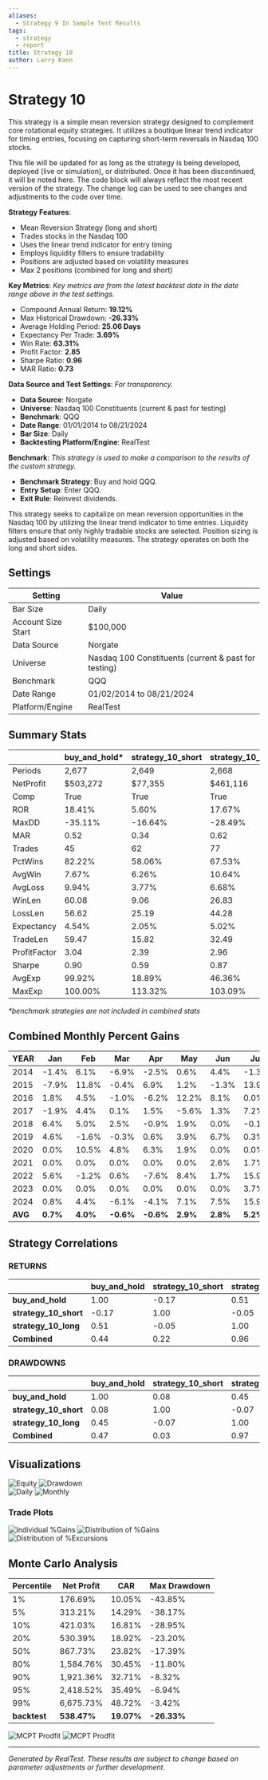 ```yaml
---
aliases:
  - Strategy 9 In Sample Test Results
tags:
  - strategy
  - report
title: Strategy 10
author: Larry Kann
---
```

# Strategy 10

This strategy is a simple mean reversion strategy designed to complement core rotational equity strategies. It utilizes a boutique linear trend indicator for timing entries, focusing on capturing short-term reversals in Nasdaq 100 stocks.

This file will be updated for as long as the strategy is being developed, deployed (live or simulation), or distributed. Once it has been discontinued, it will be noted here. The code block will always reflect the most recent version of the strategy. The change log can be used to see changes and adjustments to the code over time.

**Strategy Features**:

- Mean Reversion Strategy (long and short)
- Trades stocks in the Nasdaq 100
- Uses the linear trend indicator for entry timing
- Employs liquidity filters to ensure tradability
- Positions are adjusted based on volatility measures
- Max 2 positions (combined for long and short)

**Key Metrics**: _Key metrics are from the latest backtest date in the date range above in the test settings._

- Compound Annual Return: **19.12%** 
- Max Historical Drawdown: **-26.33%**
- Average Holding Period: **25.06 Days**
- Expectancy Per Trade: **3.69%**
- Win Rate: **63.31%**
- Profit Factor: **2.85**
- Sharpe Ratio: **0.96**
- MAR Ratio: **0.73**

**Data Source and Test Settings**: _For transparency._

- **Data Source**: Norgate
- **Universe**: Nasdaq 100 Constituents (current & past for testing)
- **Benchmark**: QQQ
- **Date Range**: 01/01/2014 to 08/21/2024
- **Bar Size**: Daily
- **Backtesting Platform/Engine**: RealTest

**Benchmark**: _This strategy is used to make a comparison to the results of the custom strategy._

- **Benchmark Strategy**: Buy and hold QQQ.
- **Entry Setup**: Enter QQQ.
- **Exit Rule**: Reinvest dividends.

This strategy seeks to capitalize on mean reversion opportunities in the Nasdaq 100 by utilizing the linear trend indicator to time entries. Liquidity filters ensure that only highly tradable stocks are selected. Position sizing is adjusted based on volatility measures. The strategy operates on both the long and short sides.

## Settings

| Setting            | Value                                                |
| ------------------ | ---------------------------------------------------- |
| Bar Size           | Daily                                                |
| Account Size Start | $100,000                                             |
| Data Source        | Norgate                                              |
| Universe           | Nasdaq 100 Constituents (current & past for testing) |
| Benchmark          | QQQ                                                  |
| Date Range         | 01/02/2014 to 08/21/2024                             |
| Platform/Engine    | RealTest                                             |

## Summary Stats
|              | buy_and_hold* | strategy_10_short | strategy_10_long | Combined    |     |
| ------------ | ------------- | ----------------- | ---------------- | ----------- | --- |
| Periods      | 2,677         | 2,649             | 2,668            | 2,668       |     |
| NetProfit    | $503,272      | $77,355           | $461,116         | $538,471    |     |
| Comp         | True          | True              | True             | True        |     |
| ROR          | 18.41%        | 5.60%             | 17.67%           | **19.12%**  |     |
| MaxDD        | -35.11%       | -16.64%           | -28.49%          | **-26.33%** |     |
| MAR          | 0.52          | 0.34              | 0.62             | 0.73        |     |
| Trades       | 45            | 62                | 77               | 139         |     |
| PctWins      | 82.22%        | 58.06%            | 67.53%           | **63.31%**  |     |
| AvgWin       | 7.67%         | 6.26%             | 10.64%           | 8.85%       |     |
| AvgLoss      | 9.94%         | 3.77%             | 6.68%            | 5.20%       |     |
| WinLen       | 60.08         | 9.06              | 26.83            | 19.56       |     |
| LossLen      | 56.62         | 25.19             | 44.28            | 34.55       |     |
| Expectancy   | 4.54%         | 2.05%             | 5.02%            | 3.69%       |     |
| TradeLen     | 59.47         | 15.82             | 32.49            | 25.06       |     |
| ProfitFactor | 3.04          | 2.39              | 2.96             | **2.85**    |     |
| Sharpe       | 0.90          | 0.59              | 0.87             | **0.96**    |     |
| AvgExp       | 99.92%        | 18.89%            | 46.36%           | 57.59%      |     |
| MaxExp       | 100.00%       | 113.32%           | 103.09%          | 209.69%     |     |

*\*benchmark strategies are not included in combined stats*

## Combined Monthly Percent Gains
| YEAR    | Jan      | Feb      | Mar       | Apr       | May      | Jun      | Jul      | Aug      | Sep       | Oct      | Nov      | Dec      | TOTAL     | MaxDD      |     |
| ------- | -------- | -------- | --------- | --------- | -------- | -------- | -------- | -------- | --------- | -------- | -------- | -------- | --------- | ---------- | --- |
| 2014    | -1.4%    | 6.1%     | -6.9%     | -2.5%     | 0.6%     | 4.4%     | -1.3%    | 6.0%     | -9.0%     | -3.1%    | -2.0%    | 11.1%    | **0.1%**  | -18.5%     |     |
| 2015    | -7.9%    | 11.8%    | -0.4%     | 6.9%      | 1.2%     | -1.3%    | 13.9%    | -4.9%    | 3.2%      | 10.1%    | -2.1%    | 0.3%     | **32.3%** | -14.1%     |     |
| 2016    | 1.8%     | 4.5%     | -1.0%     | -6.2%     | 12.2%    | 8.1%     | 0.0%     | -0.4%    | -6.2%     | 0.4%     | 2.8%     | 1.6%     | **17.4%** | -13.6%     |     |
| 2017    | -1.9%    | 4.4%     | 0.1%      | 1.5%      | -5.6%    | 1.3%     | 7.2%     | 4.0%     | -0.4%     | -1.4%    | -4.4%    | 4.1%     | **8.4%**  | -11.4%     |     |
| 2018    | 6.4%     | 5.0%     | 2.5%      | -0.9%     | 1.9%     | 0.0%     | -0.1%    | 1.5%     | -2.2%     | 1.9%     | 5.1%     | -12.6%   | **7.3%**  | -23.0%     |     |
| 2019    | 4.6%     | -1.6%    | -0.3%     | 0.6%      | 3.9%     | 6.7%     | 0.3%     | 0.1%     | 9.1%      | 2.9%     | 3.4%     | 2.4%     | **36.6%** | -7.4%      |     |
| 2020    | 0.0%     | 10.5%    | 4.8%      | 6.3%      | 1.9%     | 0.0%     | 0.0%     | 1.9%     | -1.7%     | -2.7%    | 9.1%     | 0.0%     | **33.3%** | -20.5%     |     |
| 2021    | 0.0%     | 0.0%     | 0.0%      | 0.0%      | 0.0%     | 2.6%     | 1.7%     | 7.6%     | -3.5%     | 9.9%     | -0.6%    | 10.0%    | **30.3%** | -8.2%      |     |
| 2022    | 5.6%     | -1.2%    | 0.6%      | -7.6%     | 8.4%     | 1.7%     | 15.9%    | 3.2%     | -5.2%     | -4.2%    | -7.6%    | -0.6%    | **6.7%**  | -26.3%     |     |
| 2023    | 0.0%     | 0.0%     | 0.0%      | 0.0%      | 0.0%     | 0.0%     | 3.7%     | 0.7%     | -1.7%     | 1.9%     | 7.7%     | 0.3%     | **13.0%** | -2.8%      |     |
| 2024    | 0.8%     | 4.4%     | -6.1%     | -4.1%     | 7.1%     | 7.5%     | 15.9%    | -2.5%    | n/a       | n/a      | n/a      | n/a      | **23.3%** | -11.6%     |     |
| **AVG** | **0.7%** | **4.0%** | **-0.6%** | **-0.6%** | **2.9%** | **2.8%** | **5.2%** | **1.6%** | **-1.8%** | **1.6%** | **1.1%** | **1.7%** | **19.0%** | **-14.3%** |     |

## Strategy Correlations

### RETURNS

|                       | buy_and_hold | strategy_10_short | strategy_10_long | Combined |
| --------------------- | ------------ | ----------------- | ---------------- | -------- |
| **buy_and_hold**      | 1.00         | -0.17             | 0.51             | 0.44     |
| **strategy_10_short** | -0.17        | 1.00              | -0.05            | 0.22     |
| **strategy_10_long**  | 0.51         | -0.05             | 1.00             | 0.96     |
| **Combined**          | 0.44         | 0.22              | 0.96             | 1.00     |

### DRAWDOWNS

|                       | buy_and_hold | strategy_10_short | strategy_10_long | Combined |
| --------------------- | ------------ | ----------------- | ---------------- | -------- |
| **buy_and_hold**      | 1.00         | 0.08              | 0.45             | 0.47     |
| **strategy_10_short** | 0.08         | 1.00              | -0.07            | 0.03     |
| **strategy_10_long**  | 0.45         | -0.07             | 1.00             | 0.97     |
| **Combined**          | 0.47         | 0.03              | 0.97             | 1.00     |

## Visualizations

![Equity](images/graph2.png) 
![Drawdown](graph3.png)  
![Daily](images/graph5.png) 
![Monthly](images/graph7.png)

### Trade Plots

![Individual %Gains](images/plot0.png) ![Distribution of %Gains](images/plot1.png)  
![Distribution of %Excursions](images/plot2.png)

## Monte Carlo Analysis

| Percentile   | Net Profit  | CAR        | Max Drawdown |
| ------------ | ----------- | ---------- | ------------ |
| 1%           | 176.69%     | 10.05%     | -43.85%      |
| 5%           | 313.21%     | 14.29%     | -38.17%      |
| 10%          | 421.03%     | 16.81%     | -28.95%      |
| 20%          | 530.39%     | 18.92%     | -23.20%      |
| 50%          | 867.73%     | 23.82%     | -17.39%      |
| 80%          | 1,584.76%   | 30.45%     | -11.80%      |
| 90%          | 1,921.36%   | 32.71%     | -8.32%       |
| 95%          | 2,418.52%   | 35.49%     | -6.94%       |
| 99%          | 6,675.73%   | 48.72%     | -3.42%       |
| **backtest** | **538.47%** | **19.07%** | **-26.33%**  |

![MCPT Prodfit](images/plot4.png)
![MCPT Prodfit](images/plot5.png)

---
*Generated by RealTest. These results are subject to change based on parameter adjustments or further development.*